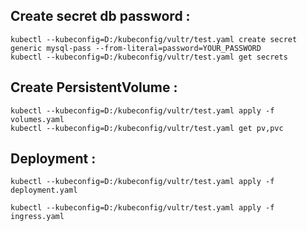 ## Create secret db password :
```
kubectl --kubeconfig=D:/kubeconfig/vultr/test.yaml create secret generic mysql-pass --from-literal=password=YOUR_PASSWORD
kubectl --kubeconfig=D:/kubeconfig/vultr/test.yaml get secrets
```

## Create PersistentVolume :
```
kubectl --kubeconfig=D:/kubeconfig/vultr/test.yaml apply -f volumes.yaml
kubectl --kubeconfig=D:/kubeconfig/vultr/test.yaml get pv,pvc
```

## Deployment :
```
kubectl --kubeconfig=D:/kubeconfig/vultr/test.yaml apply -f deployment.yaml
```

```
kubectl --kubeconfig=D:/kubeconfig/vultr/test.yaml apply -f ingress.yaml
```